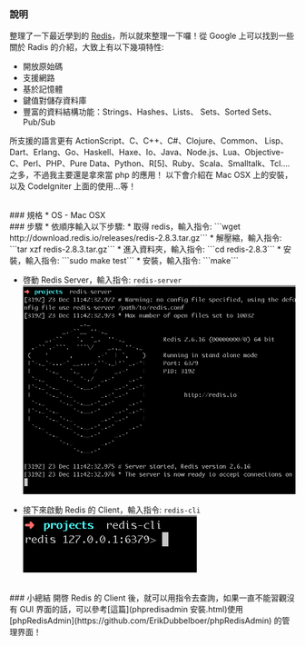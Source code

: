### 說明
整理了一下最近學到的 [Redis](http://redis.io/)，所以就來整理一下囉！從 Google 上可以找到一些關於 Radis 的介紹，大致上有以下幾項特性:  

* 開放原始碼
* 支援網路
* 基於記憶體
* 鍵值對儲存資料庫
* 豐富的資料結構功能：Strings、Hashes、Lists、
Sets、Sorted Sets、Pub/Sub

所支援的語言更有 ActionScript、C、C++、C#、Clojure、Common、 Lisp、Dart、Erlang、Go、Haskell、Haxe、Io、Java、Node.js、Lua、Objective-C、Perl、PHP、Pure Data、Python、R[5]、Ruby、Scala、Smalltalk、Tcl….之多，不過我主要還是拿來當 php 的應用！ 以下會介紹在 Mac OSX 上的安裝，以及 CodeIgniter 上面的使用...等！

<br/>
### 規格
* OS - Mac OSX

<br/>
### 步驟
* 依順序輸入以下步驟:
	* 取得 redis，輸入指令: ```wget http://download.redis.io/releases/redis-2.8.3.tar.gz```
	* 解壓縮，輸入指令: ```tar xzf redis-2.8.3.tar.gz```
	* 進入資料夾，輸入指令: ```cd redis-2.8.3```
	* 安裝，輸入指令: ```sudo make test```
	* 安裝，輸入指令: ```make```
	
* 啓動 Redis Server，輸入指令: ```redis-server```
	![redis_server](img/redis_server.png)
	
* 接下來啟動 Redis 的 Client，輸入指令: ```redis-cli```
	![redis_cli](img/redis_cli.png)
	
	
<br/>
### 小總結
開啓 Redis 的 Client 後，就可以用指令去查詢，如果一直不能習觀沒有 GUI 界面的話，可以參考[這篇](phpredisadmin 安裝.html)使用 [phpRedisAdmin](https://github.com/ErikDubbelboer/phpRedisAdmin) 的管理界面！
